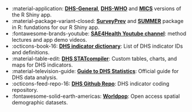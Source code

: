 
<div class="grid cards" markdown>

- :material-application: <a href="https://rsc.stat.washington.edu/surveyPrevRShiny/" target="_blank"><strong>DHS-General</strong></a>, 
<a href="https://rsc.stat.washington.edu/saeforhealth/" target="_blank"><strong>DHS-WHO</strong></a> and 
<a href="https://rsc.stat.washington.edu/surveyPrevRShinyMICS/" target="_blank"><strong>MICS</strong></a> versions of the R Shiny app. 
- :material-package-variant-closed: <a href="https://github.com/richardli/surveyPrev/" target="_blank"><strong> SurveyPrev</strong></a> and <a href="https://github.com/richardli/SUMMER/" target="_blank"><strong> SUMMER</strong></a> package in R: fundations for our R Shiny app.
- :fontawesome-brands-youtube: <a href="https://www.youtube.com/@SAE4Health/videos" target="_blank"><strong>SAE4Health Youtube channel</strong></a>: method lectures and app demo videos.
- :octicons-book-16: <a href="https://api.dhsprogram.com/rest/dhs/indicators?f=html" target="_blank"><strong>DHS indicator dictionary</strong></a>: List of DHS indicator IDs and definitions.
- :material-table-edit: <a href="https://www.statcompiler.com/en/" target="_blank"><strong>DHS STATcompiler</strong></a>: Custom tables, charts, and maps for DHS indicators.
- :material-television-guide: <a href="https://dhsprogram.com/data/Guide-to-DHS-Statistics/" target="_blank"><strong>Guide to DHS Statistics</strong></a>: Official guide for DHS data analysis.
- :octicons-feed-repo-16: <a href="https://github.com/DHSProgram/" target="_blank"><strong>DHS Github Repo</strong></a>: DHS indicator coding repository.
- :fontawesome-solid-earth-americas: <a href="https://www.worldpop.org/" target="_blank"><strong>Worldpop</strong></a>: Open access spatial demographic datasets.


</div>


